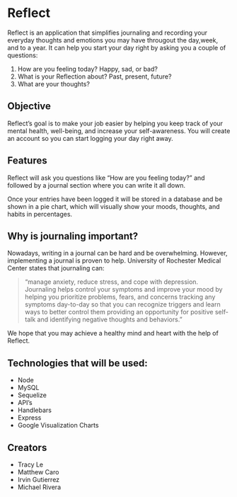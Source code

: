 # Reflect

Reflect is an application that simplifies journaling and recording your everyday thoughts and emotions you may have througout the day,week, and to a year. It can help you start your day right by asking you a couple of questions:

1. How are you feeling today? Happy, sad, or bad?
2. What is your Reflection about? Past, present, future?
3. What are your thoughts? 

## Objective
Reflect’s goal is to make your job easier by helping you keep track of your mental health, well-being, and increase your self-awareness. You will create an account so you can start logging your day right away.

## Features
Reflect will ask you questions like “How are you feeling today?” and followed by a journal section where you can write it all down. 

Once your entries have been logged it will be stored in a database and be shown in a pie chart, which will visually show your moods, thoughts, and habits in percentages. 

## Why is journaling important?
Nowadays, writing in a journal can be hard and be overwhelming. However, implementing a journal is proven to help. University of Rochester Medical Center states that journaling can:
 > “manage anxiety, reduce stress, and cope with depression. Journaling helps control your symptoms and improve your mood by helping you prioritize problems, fears, and concerns tracking any symptoms day-to-day so that you can recognize triggers and learn ways to better control them providing an opportunity for positive self-talk and identifying negative thoughts and behaviors.”

We hope that you may achieve a healthy mind and heart with the help of Reflect. 

## Technologies that will be used:
- Node
- MySQL
- Sequelize
- API’s
- Handlebars
- Express
- Google Visualization Charts

## Creators
- Tracy Le
- Matthew Caro
- Irvin Gutierrez 
- Michael Rivera





